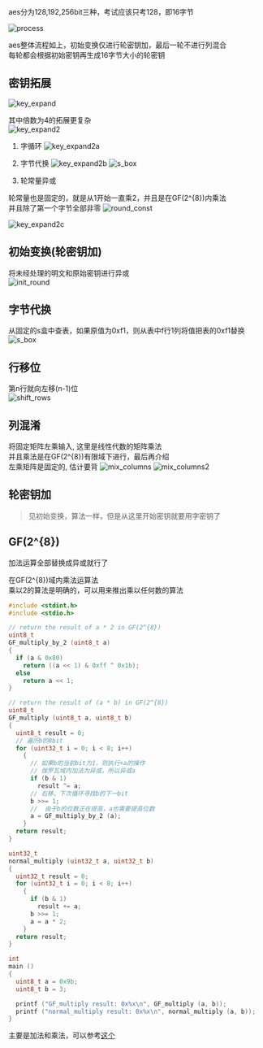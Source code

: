 aes分为128,192,256bit三种，考试应该只考128，即16字节

![process](./aes/process.png)

aes整体流程如上，初始变换仅进行轮密钥加，最后一轮不进行列混合  
每轮都会根据初始密钥再生成16字节大小的轮密钥

## 密钥拓展

![key_expand](./aes/key_expand.png)

其中倍数为4的拓展更复杂  
![key_expand2](./aes/key_expand2.png)

1. 字循环
![key_expand2a](./aes/key_expand2a.png)

2. 字节代换
![key_expand2b](./aes/key_expand2b.png)
![s_box](./aes/s_box.png)

3. 轮常量异或

轮常量也是固定的，就是从1开始一直乘2，并且是在GF(2^{8})内乘法  
并且除了第一个字节全部非零
![round_const](./aes/round_const.png)

![key_expand2c](./aes/key_expand2c.png)

## 初始变换(轮密钥加)

将未经处理的明文和原始密钥进行异或  
![init_round](./aes/init_round.png)

## 字节代换

从固定的s盒中查表，如果原值为0xf1，则从表中f行1列将值把表的0xf1替换  
![s_box](./aes/s_box.png)

## 行移位

第n行就向左移(n-1)位  
![shift_rows](./aes/shift_rows.png)

## 列混淆

将固定矩阵左乘输入, 这里是线性代数的矩阵乘法  
并且乘法是在GF(2^{8})有限域下进行，最后再介绍  
左乘矩阵是固定的, 估计要背
![mix_columns](./aes/mix_column.png)
![mix_columns2](./aes/mix_column2.png)

## 轮密钥加

> 见初始变换，算法一样，但是从这里开始密钥就要用字密钥了

## GF(2^{8})

加法运算全部替换成异或就行了

在GF(2^{8})域内乘法运算法  
乘以2的算法是明确的，可以用来推出乘以任何数的算法

```c
#include <stdint.h>
#include <stdio.h>

// return the result of a * 2 in GF(2^{8})
uint8_t
GF_multiply_by_2 (uint8_t a)
{
  if (a & 0x80)
    return ((a << 1) & 0xff ^ 0x1b);
  else
    return a << 1;
}

// return the result of (a * b) in GF(2^{8})
uint8_t
GF_multiply (uint8_t a, uint8_t b)
{
  uint8_t result = 0;
  // 遍历b的8bit
  for (uint32_t i = 0; i < 8; i++)
    {
      // 如果b的当前bit为1，则执行+a的操作
      // 伽罗瓦域内加法为异或，所以异或a
      if (b & 1)
        result ^= a;
      // 右移，下次循环寻找b的下一bit
      b >>= 1;
      //  由于b的位数正在提高，a也需要提高位数
      a = GF_multiply_by_2 (a);
    }
  return result;
}

uint32_t
normal_multiply (uint32_t a, uint32_t b)
{
  uint32_t result = 0;
  for (uint32_t i = 0; i < 8; i++)
    {
      if (b & 1)
        result += a;
      b >>= 1;
      a = a * 2;
    }
  return result;
}

int
main ()
{
  uint8_t a = 0x9b;
  uint8_t b = 3;

  printf ("GF_multiply result: 0x%x\n", GF_multiply (a, b));
  printf ("normal_multiply result: 0x%x\n", normal_multiply (a, b));
}
```

主要是加法和乘法，可以参考[这个](https://www.cnblogs.com/pitmanhuang/p/16175550.html)  
